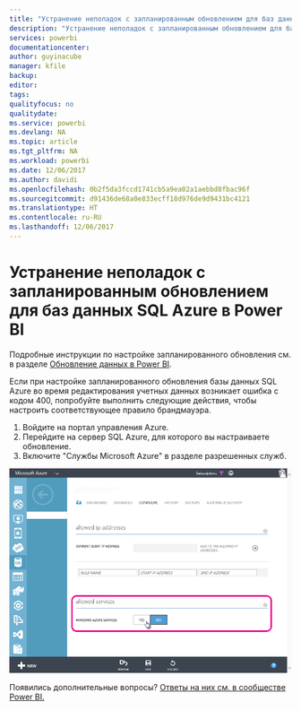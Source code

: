 ```yaml
---
title: "Устранение неполадок с запланированным обновлением для баз данных SQL Azure"
description: "Устранение неполадок с запланированным обновлением для баз данных SQL Azure в Power BI"
services: powerbi
documentationcenter: 
author: guyinacube
manager: kfile
backup: 
editor: 
tags: 
qualityfocus: no
qualitydate: 
ms.service: powerbi
ms.devlang: NA
ms.topic: article
ms.tgt_pltfrm: NA
ms.workload: powerbi
ms.date: 12/06/2017
ms.author: davidi
ms.openlocfilehash: 0b2f5da3fccd1741cb5a9ea02a1aebbd8fbac96f
ms.sourcegitcommit: d91436de68a0e833ecff18d976de9d9431bc4121
ms.translationtype: HT
ms.contentlocale: ru-RU
ms.lasthandoff: 12/06/2017
---
```

# <a name="troubleshooting-scheduled-refresh-for-azure-sql-databases-in-power-bi"></a>Устранение неполадок с запланированным обновлением для баз данных SQL Azure в Power BI
Подробные инструкции по настройке запланированного обновления см. в разделе [Обновление данных в Power BI](refresh-data.md).

Если при настройке запланированного обновления базы данных SQL Azure во время редактирования учетных данных возникает ошибка с кодом 400, попробуйте выполнить следующие действия, чтобы настроить соответствующее правило брандмауэра.

1. Войдите на портал управления Azure.
2. Перейдите на сервер SQL Azure, для которого вы настраиваете обновление.
3. Включите "Службы Microsoft Azure" в разделе разрешенных служб.

![](media/service-admin-troubleshooting-scheduled-refresh-azure-sql-databases/azurerefresh.png)  

Появились дополнительные вопросы? [Ответы на них см. в сообществе Power BI.](http://community.powerbi.com/)

